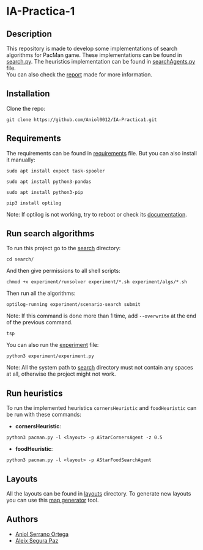 # IA-Practica-1

## Description
This repository is made to develop some implementations of search algorithms for PacMan game. These implementations can be found in [search.py](search/search.py).
The heuristics implementation can be found in [searchAgents.py](search/searchAgents.py) file. <br>
You can also check the [report](report.pdf) made for more information.

## Installation
Clone the repo:

```shell
git clone https://github.com/Aniol0012/IA-Practica1.git
```

## Requirements

The requirements can be found in [requirements](requirements.txt) file. But you can also install it manually:

```shell
sudo apt install expect task-spooler
```
````shell
sudo apt install python3-pandas
````

````shell
sudo apt install python3-pip
````

````shell
pip3 install optilog
````
Note: If optilog is not working, try to reboot or check its [documentation](http://hardlog.udl.cat/static/doc/optilog/html/index.html).

## Run search algorithms

To run this project go to the [search](search) directory:

````shell
cd search/
````

And then give permissions to all shell scripts:

````shell
chmod +x experiment/runsolver experiment/*.sh experiment/algs/*.sh
````

Then run all the algorithms:

````shell
optilog-running experiment/scenario-search submit
````
Note: If this command is done more than 1 time, add `--overwrite` at the end of the previous command.

````shell
tsp
````

You can also run the [experiment](search/experiment/experiment.py) file:

````shell
python3 experiment/experiment.py
````

Note: All the system path to [search](search) directory must not contain any spaces at all, otherwise the project might not work.

## Run heuristics
To run the implemented heuristics `cornersHeuristic` and `foodHeuristic` can be run with these commands:

- **cornersHeuristic**:
```shell
python3 pacman.py -l <layout> -p AStarCornersAgent -z 0.5
```

- **foodHeuristic**:
````shell
python3 pacman.py -l <layout> -p AStarFoodSearchAgent
````

## Layouts

All the layouts can be found in [layouts](search/layouts) directory.
To generate new layouts you can use this [map generator](https://github.com/jponf/Pacman-Project-Search-MapGen) tool.

## Authors
- [Aniol Serrano Ortega](https://github.com/Aniol0012)
- [Aleix Segura Paz](https://github.com/aleixsegura)